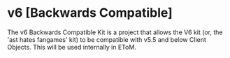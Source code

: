 # v6 [Backwards Compatible]
The v6 Backwards Compatible Kit is a project that allows the V6 kit (or, the 'ast hates fangames' kit) to be compatible with v5.5 and below Client Objects.
This will be used internally in EToM.
